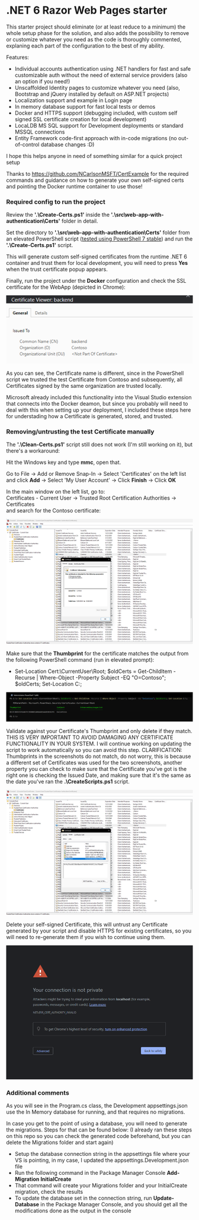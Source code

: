 # .NET 6 Razor Web Pages starter

This starter project should eliminate (or at least reduce to a minimum) the whole setup phase for the solution, and also adds the possibility to remove or customize whatever you need as the code is thoroughly commented, explaning each part of the configuration to the best of my ability.

Features:
- Individual accounts authentication using .NET handlers for fast and safe customizable auth without the need of external service providers (also an option if you need!)
- Unscaffolded Identity pages to customize whatever you need (also, Bootstrap and jQuery installed by default on ASP.NET projects)
- Localization support and example in Login page
- In memory database support for fast local tests or demos
- Docker and HTTPS support (debugging included, with custom self signed SSL certificate creation for local development)
- LocaLDB MS SQL support for Development deployments or standard MSSQL connections
- Entity Framework code-first approach with in-code migrations (no out-of-control database changes :D)

I hope this helps anyone in need of something similar for a quick project setup

Thanks to https://github.com/NCarlsonMSFT/CertExample for the required commands and guidance on how to generate your own self-signed certs and pointing the Docker runtime container to use those!

### Required config to run the project

Review the **'.\Create-Certs.ps1'** inside the **'.\src\web-app-with-authentication\Certs'** folder in detail.

Set the directory to **'.\src\web-app-with-authentication\Certs'** folder from an elevated PowerShell script ([tested using PowerShell 7 stable](https://github.com/PowerShell/PowerShell/tags)) and run the **'.\Create-Certs.ps1'** script.

This will generate custom self-signed certificates from the runtime .NET 6 container and trust them for local development, you will need to press **Yes** when the trust certificate popup appears.

Finally, run the project under the **Docker** configuration and check the SSL certificate for the WebApp (depicted in Chrome):

![Backend generated Certificate](readme-assets\backend-certificate-contoso-chrome.png)

As you can see, the Certificate name is different, since in the PowerShell script we trusted the test Certificate from Contoso and subsequently, all Certificates signed by the same organization are trusted locally.

Microsoft already included this functionality into the Visual Studio extension that connects into the Docker deamon, but since you probably will need to deal with this when setting up your deployment, I included these steps here for understading how a Certificate is generated, stored, and trusted.

### Removing/untrusting the test Certificate manually

The **'.\Clean-Certs.ps1'** script still does not work (I'm still working on it), but there's a workaround:

Hit the Windows key and type **mmc**, open that.

Go to File -> Add or Remove Snap-In -> Select 'Certificates' on the left list and click **Add** -> Select 'My User Account' -> Click **Finish** -> Click **OK**

In the main window on the left list, go to:   
Certificates - Current User -> Trusted Root Certification Authorities -> Certificates  
and search for the Contoso certificate:

![Contoso Certificate](readme-assets\trusted-contoso-certificate.png)

Make sure that the **Thumbprint** for the certificate matches the output from the following PowerShell command (run in elevated prompt):

 - Set-Location Cert:\CurrentUser\Root\; $oldCerts = Get-ChildItem -Recurse | Where-Object -Property Subject -EQ "O=Contoso"; $oldCerts; Set-Location C:\;

![PowerShell Output](readme-assets\powershell-output-certificate.png)

Validate against your Certificate's Thumbprint and only delete if they match. THIS IS VERY IMPORTANT TO AVOID DAMAGING ANY CERTIFICATE FUNCTIONALITY IN YOUR SYSTEM. I will continue working on updating the script to work automatically so you can avoid this step. CLARIFICATION: Thumbprints in the screenshots do not match, do not worry, this is because a different set of Certificates was used for the two screenshots, another property you can check to make sure that the Certificate you've got is the right one is checking the Issued Date, and making sure that it's the same as the date you've ran the **.\CreateScripts.ps1** script.

![Certificate Thumbprint](readme-assets\trusted-contoso-certificate-thumbprint.png)

Delete your self-signed Certificate, this will untrust any Certificate generated by your script and disable HTTPS for existing certificates, so you will need to re-generate them if you wish to continue using them. 

![Untrusted Certificate](readme-assets\ssl-untrusted.png)

### Additional comments

As you will see in the Program.cs class, the Development appsettings.json use the In Memory database for running, and that requires no migrations.

In case you get to the point of using a database, you will need to generate the migrations. Steps for that can be found below:
(I already ran these steps on this repo so you can check the generated code beforehand, but you can delete the Migrations folder and start again)

- Setup the database connection string in the appsettings file where your VS is pointing, in my case, I updated the appsettings.Development.json file
- Run the following command in the Package Manager Console **Add-Migration InitialCreate**
- That command will create your Migrations folder and your InitialCreate migration, check the results
- To update the database set in the connection string, run **Update-Database** in the Package Manager Console, and you should get all the modifications done as the output in the console

